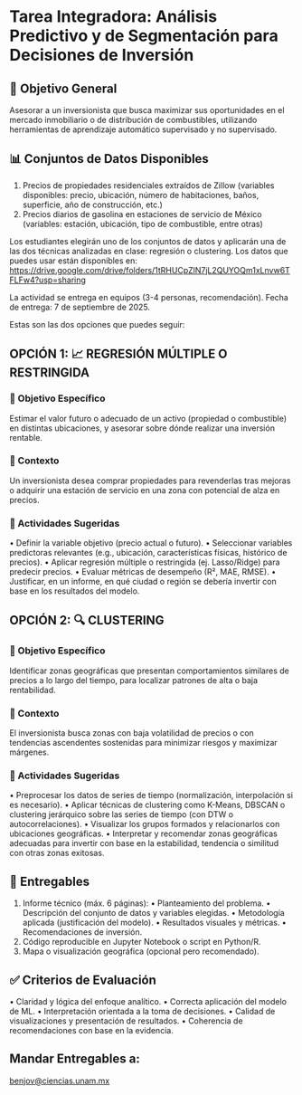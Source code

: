 # Tarea Integradora: Análisis Predictivo y de Segmentación para Decisiones de Inversión

## 🎯 Objetivo General

Asesorar a un inversionista que busca maximizar sus oportunidades en el mercado inmobiliario o de distribución de combustibles, utilizando herramientas de aprendizaje automático supervisado y no supervisado.

## 📊 Conjuntos de Datos Disponibles
 1.	Precios de propiedades residenciales extraídos de Zillow (variables disponibles: precio, ubicación, número de habitaciones, baños, superficie, año de construcción, etc.)
 2.	Precios diarios de gasolina en estaciones de servicio de México (variables: estación, ubicación, tipo de combustible, entre otras)

Los estudiantes elegirán uno de los conjuntos de datos y aplicarán una de las dos técnicas analizadas en clase: regresión o clustering. Los datos que puedes usar están disponibles en: https://drive.google.com/drive/folders/1tRHUCpZlN7jL2QUYOQm1xLnvw6TFLFw4?usp=sharing 

La actividad se entrega en equipos (3-4 personas, recomendación). Fecha de entrega: 7 de septiembre de 2025.

Estas son las dos opciones que puedes seguir:

## OPCIÓN 1: 📈 REGRESIÓN MÚLTIPLE O RESTRINGIDA

### 🎯 Objetivo Específico

Estimar el valor futuro o adecuado de un activo (propiedad o combustible) en distintas ubicaciones, y asesorar sobre dónde realizar una inversión rentable.

### 💼 Contexto

Un inversionista desea comprar propiedades para revenderlas tras mejoras o adquirir una estación de servicio en una zona con potencial de alza en precios.

### 🧠 Actividades Sugeridas
• Definir la variable objetivo (precio actual o futuro).
• Seleccionar variables predictoras relevantes (e.g., ubicación, características físicas, histórico de precios).
• Aplicar regresión múltiple o restringida (ej. Lasso/Ridge) para predecir precios.
• Evaluar métricas de desempeño (R², MAE, RMSE).
• Justificar, en un informe, en qué ciudad o región se debería invertir con base en los resultados del modelo.

## OPCIÓN 2: 🔍 CLUSTERING

### 🎯 Objetivo Específico

Identificar zonas geográficas que presentan comportamientos similares de precios a lo largo del tiempo, para localizar patrones de alta o baja rentabilidad.

### 💼 Contexto

El inversionista busca zonas con baja volatilidad de precios o con tendencias ascendentes sostenidas para minimizar riesgos y maximizar márgenes.

### 🧠 Actividades Sugeridas
• Preprocesar los datos de series de tiempo (normalización, interpolación si es necesario).
• Aplicar técnicas de clustering como K-Means, DBSCAN o clustering jerárquico sobre las series de tiempo (con DTW o autocorrelaciones).
• Visualizar los grupos formados y relacionarlos con ubicaciones geográficas.
• Interpretar y recomendar zonas geográficas adecuadas para invertir con base en la estabilidad, tendencia o similitud con otras zonas exitosas.

## 📝 Entregables
1.	Informe técnico (máx. 6 páginas):
• Planteamiento del problema.
• Descripción del conjunto de datos y variables elegidas.
• Metodología aplicada (justificación del modelo).
• Resultados visuales y métricas.
• Recomendaciones de inversión.
2.	Código reproducible en Jupyter Notebook o script en Python/R.
3. Mapa o visualización geográfica (opcional pero recomendado).

## ✅ Criterios de Evaluación
• Claridad y lógica del enfoque analítico.
• Correcta aplicación del modelo de ML.
• Interpretación orientada a la toma de decisiones.
• Calidad de visualizaciones y presentación de resultados.
• Coherencia de recomendaciones con base en la evidencia.

## Mandar Entregables a:
benjov@ciencias.unam.mx

